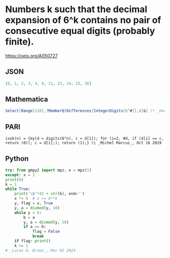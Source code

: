 # Numbers k such that the decimal expansion of 6^k contains no pair of consecutive equal digits \(probably finite\)\.
https://oeis.org/A050727
## JSON
```JSON
[0, 1, 2, 3, 4, 8, 11, 13, 14, 15, 26]
```
## Mathematica
```Mathematica
Select[Range[120],!MemberQ[Differences[IntegerDigits[6^#]],0]&] (* _Harvey P. Dale_, Oct 17 2011 *)
```
## PARI
```PARI
isok(n) = {my(d = digits(6^n), c = d[1]); for (i=2, #d, if (d[i] == c, return (0)); c = d[i];); return (1);} \\ _Michel Marcus_, Oct 16 2019
```
## Python
```Python
try: from gmpy2 import mpz; x = mpz(1)
except: x = 1
print(0)
k = 1
while True:
    print('\b'*42 + str(k), end='')
    x *= 6  # x == 6**k
    y, flag = x, True
    y, a = divmod(y, 10)
    while y > 6:
        b = a
        y, a = divmod(y, 10)
        if a == b:
            flag = False
            break
    if flag: print()
    k += 1
# _Lucas A. Brown_, Mar 02 2024
```
